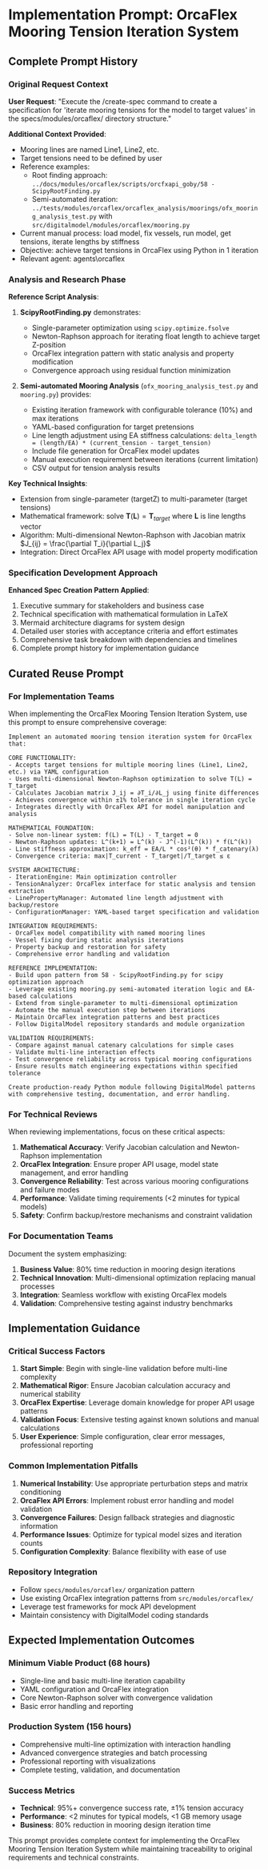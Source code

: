 # Implementation Prompt: OrcaFlex Mooring Tension Iteration System

## Complete Prompt History

### Original Request Context
**User Request**: "Execute the /create-spec command to create a specification for 'iterate mooring tensions for the model to target values' in the specs/modules/orcaflex/ directory structure."

**Additional Context Provided**:
- Mooring lines are named Line1, Line2, etc.
- Target tensions need to be defined by user
- Reference examples:
  - Root finding approach: `../docs/modules/orcaflex/scripts/orcfxapi_goby/58 - ScipyRootFinding.py`
  - Semi-automated iteration: `../tests/modules/orcaflex/orcaflex_analysis/moorings/ofx_mooring_analysis_test.py` with `src/digitalmodel/modules/orcaflex/mooring.py`
- Current manual process: load model, fix vessels, run model, get tensions, iterate lengths by stiffness
- Objective: achieve target tensions in OrcaFlex using Python in 1 iteration
- Relevant agent: agents\\orcaflex

### Analysis and Research Phase
**Reference Script Analysis**: 

1. **ScipyRootFinding.py** demonstrates:
   - Single-parameter optimization using `scipy.optimize.fsolve`
   - Newton-Raphson approach for iterating float length to achieve target Z-position
   - OrcaFlex integration pattern with static analysis and property modification
   - Convergence approach using residual function minimization

2. **Semi-automated Mooring Analysis** (`ofx_mooring_analysis_test.py` and `mooring.py`) provides:
   - Existing iteration framework with configurable tolerance (10%) and max iterations
   - YAML-based configuration for target pretensions
   - Line length adjustment using EA stiffness calculations: `delta_length = (length/EA) * (current_tension - target_tension)`
   - Include file generation for OrcaFlex model updates
   - Manual execution requirement between iterations (current limitation)
   - CSV output for tension analysis results

**Key Technical Insights**:
- Extension from single-parameter (targetZ) to multi-parameter (target tensions)
- Mathematical framework: solve $\mathbf{T}(\mathbf{L}) = \mathbf{T}_{target}$ where $\mathbf{L}$ is line lengths vector
- Algorithm: Multi-dimensional Newton-Raphson with Jacobian matrix $J_{ij} = \frac{\partial T_i}{\partial L_j}$
- Integration: Direct OrcaFlex API usage with model property modification

### Specification Development Approach
**Enhanced Spec Creation Pattern Applied**:
1. Executive summary for stakeholders and business case
2. Technical specification with mathematical formulation in LaTeX
3. Mermaid architecture diagrams for system design
4. Detailed user stories with acceptance criteria and effort estimates
5. Comprehensive task breakdown with dependencies and timelines
6. Complete prompt history for implementation guidance

## Curated Reuse Prompt

### For Implementation Teams

When implementing the OrcaFlex Mooring Tension Iteration System, use this prompt to ensure comprehensive coverage:

```
Implement an automated mooring tension iteration system for OrcaFlex that:

CORE FUNCTIONALITY:
- Accepts target tensions for multiple mooring lines (Line1, Line2, etc.) via YAML configuration
- Uses multi-dimensional Newton-Raphson optimization to solve T(L) = T_target
- Calculates Jacobian matrix J_ij = ∂T_i/∂L_j using finite differences
- Achieves convergence within ±1% tolerance in single iteration cycle
- Integrates directly with OrcaFlex API for model manipulation and analysis

MATHEMATICAL FOUNDATION:
- Solve non-linear system: f(L) = T(L) - T_target = 0
- Newton-Raphson updates: L^(k+1) = L^(k) - J^(-1)(L^(k)) * f(L^(k))
- Line stiffness approximation: k_eff = EA/L * cos²(θ) * f_catenary(λ)
- Convergence criteria: max|T_current - T_target|/T_target ≤ ε

SYSTEM ARCHITECTURE:
- IterationEngine: Main optimization controller
- TensionAnalyzer: OrcaFlex interface for static analysis and tension extraction
- LinePropertyManager: Automated line length adjustment with backup/restore
- ConfigurationManager: YAML-based target specification and validation

INTEGRATION REQUIREMENTS:
- OrcaFlex model compatibility with named mooring lines
- Vessel fixing during static analysis iterations
- Property backup and restoration for safety
- Comprehensive error handling and validation

REFERENCE IMPLEMENTATION:
- Build upon pattern from 58 - ScipyRootFinding.py for scipy optimization approach
- Leverage existing mooring.py semi-automated iteration logic and EA-based calculations
- Extend from single-parameter to multi-dimensional optimization
- Automate the manual execution step between iterations
- Maintain OrcaFlex integration patterns and best practices
- Follow DigitalModel repository standards and module organization

VALIDATION REQUIREMENTS:
- Compare against manual catenary calculations for simple cases
- Validate multi-line interaction effects
- Test convergence reliability across typical mooring configurations
- Ensure results match engineering expectations within specified tolerance

Create production-ready Python module following DigitalModel patterns with comprehensive testing, documentation, and error handling.
```

### For Technical Reviews

When reviewing implementations, focus on these critical aspects:

1. **Mathematical Accuracy**: Verify Jacobian calculation and Newton-Raphson implementation
2. **OrcaFlex Integration**: Ensure proper API usage, model state management, and error handling
3. **Convergence Reliability**: Test across various mooring configurations and failure modes
4. **Performance**: Validate timing requirements (&lt;2 minutes for typical models)
5. **Safety**: Confirm backup/restore mechanisms and constraint validation

### For Documentation Teams

Document the system emphasizing:

1. **Business Value**: 80% time reduction in mooring design iterations
2. **Technical Innovation**: Multi-dimensional optimization replacing manual processes
3. **Integration**: Seamless workflow with existing OrcaFlex models
4. **Validation**: Comprehensive testing against industry benchmarks

## Implementation Guidance

### Critical Success Factors
1. **Start Simple**: Begin with single-line validation before multi-line complexity
2. **Mathematical Rigor**: Ensure Jacobian calculation accuracy and numerical stability
3. **OrcaFlex Expertise**: Leverage domain knowledge for proper API usage patterns
4. **Validation Focus**: Extensive testing against known solutions and manual calculations
5. **User Experience**: Simple configuration, clear error messages, professional reporting

### Common Implementation Pitfalls
1. **Numerical Instability**: Use appropriate perturbation steps and matrix conditioning
2. **OrcaFlex API Errors**: Implement robust error handling and model validation
3. **Convergence Failures**: Design fallback strategies and diagnostic information
4. **Performance Issues**: Optimize for typical model sizes and iteration counts
5. **Configuration Complexity**: Balance flexibility with ease of use

### Repository Integration
- Follow `specs/modules/orcaflex/` organization pattern
- Use existing OrcaFlex integration patterns from `src/modules/orcaflex/`
- Leverage test frameworks for mock API development
- Maintain consistency with DigitalModel coding standards

## Expected Implementation Outcomes

### Minimum Viable Product (68 hours)
- Single-line and basic multi-line iteration capability
- YAML configuration and OrcaFlex integration
- Core Newton-Raphson solver with convergence validation
- Basic error handling and reporting

### Production System (156 hours)
- Comprehensive multi-line optimization with interaction handling
- Advanced convergence strategies and batch processing
- Professional reporting with visualizations
- Complete testing, validation, and documentation

### Success Metrics
- **Technical**: 95%+ convergence success rate, ±1% tension accuracy
- **Performance**: &lt;2 minutes for typical models, &lt;1 GB memory usage
- **Business**: 80% reduction in mooring design iteration time

This prompt provides complete context for implementing the OrcaFlex Mooring Tension Iteration System while maintaining traceability to original requirements and technical constraints.